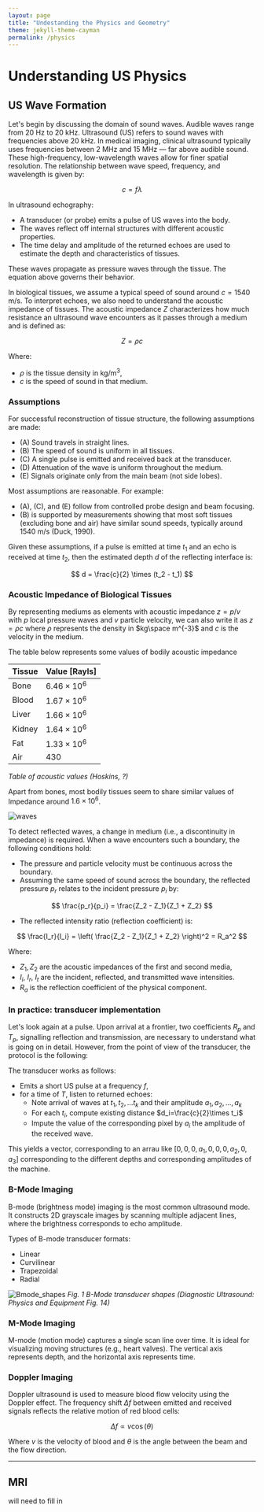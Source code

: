 ```yaml
---
layout: page
title: "Undestanding the Physics and Geometry"
theme: jekyll-theme-cayman
permalink: /physics
---
```


# Understanding US Physics

## US Wave Formation

Let's begin by discussing the domain of sound waves. Audible waves range from 20 Hz to 20 kHz. Ultrasound (US) refers to sound waves with frequencies above 20 kHz. In medical imaging, clinical ultrasound typically uses frequencies between 2 MHz and 15 MHz — far above audible sound. These high-frequency, low-wavelength waves allow for finer spatial resolution. The relationship between wave speed, frequency, and wavelength is given by:

$$
c = f \lambda
$$

In ultrasound echography:

- A transducer (or probe) emits a pulse of US waves into the body.
- The waves reflect off internal structures with different acoustic properties.
- The time delay and amplitude of the returned echoes are used to estimate the depth and characteristics of tissues.

These waves propagate as pressure waves through the tissue. The equation above governs their behavior.

In biological tissues, we assume a typical speed of sound around $c = 1540 \, \text{m/s}$. To interpret echoes, we also need to understand the acoustic impedance of tissues. The acoustic impedance $Z$ characterizes how much resistance an ultrasound wave encounters as it passes through a medium and is defined as:

$$
Z = \rho c
$$

Where:
- $\rho$ is the tissue density in $\text{kg/m}^3$,
- $c$ is the speed of sound in that medium.

### Assumptions
For successful reconstruction of tissue structure, the following assumptions are made:

- (A) Sound travels in straight lines.
- (B) The speed of sound is uniform in all tissues.
- (C) A single pulse is emitted and received back at the transducer.
- (D) Attenuation of the wave is uniform throughout the medium.
- (E) Signals originate only from the main beam (not side lobes).

Most assumptions are reasonable. For example:
- (A), (C), and (E) follow from controlled probe design and beam focusing.
- (B) is supported by measurements showing that most soft tissues (excluding bone and air) have similar sound speeds, typically around 1540 m/s (Duck, 1990).

Given these assumptions, if a pulse is emitted at time $t_1$ and an echo is received at time $t_2$, then the estimated depth $d$ of the reflecting interface is:

$$
d = \frac{c}{2} \times (t_2 - t_1)
$$

### Acoustic Impedance of Biological Tissues

By representing mediums as elements with acoustic impedance $z=p/v$ with $p$ local pressure waves and $v$ particle velocity, we can also write it as $z=\rho c$ where $\rho$ represents the density in $kg\space  m^{-3}$ and $c$ is the velocity in the medium.

The table below represents some values of bodily acoustic impedance

| Tissue | Value [Rayls]  | 
| ------ | ------- |
| Bone  | $6.46\times 10^6$  |  
| Blood  | $1.67\times 10^6$  |  
| Liver  | $1.66\times 10^6$  |  
| Kidney  | $1.64\times 10^6$  |  
| Fat  | $1.33\times 10^6$  |  
| Air  | $430$  |  

_Table of acoustic values (Hoskins, ?)_

Apart from bones, most bodily tissues seem to share similar values of Impedance around $1.6 \times 10^6$.

![waves](img/waves.png)

To detect reflected waves, a change in medium (i.e., a discontinuity in impedance) is required. When a wave encounters such a boundary, the following conditions hold:

- The pressure and particle velocity must be continuous across the boundary.
- Assuming the same speed of sound across the boundary, the reflected pressure $p_r$ relates to the incident pressure $p_i$ by:

$$
\frac{p_r}{p_i} = \frac{Z_2 - Z_1}{Z_1 + Z_2}
$$

- The reflected intensity ratio (reflection coefficient) is:

$$
\frac{I_r}{I_i} = \left( \frac{Z_2 - Z_1}{Z_1 + Z_2} \right)^2 = R_a^2
$$

Where:
- $Z_1, Z_2$ are the acoustic impedances of the first and second media,
- $I_i$, $I_r$, $I_t$ are the incident, reflected, and transmitted wave intensities.
- $R_a$ is the reflection coefficient of the physical component.


### In practice: transducer implementation

Let's look again at a pulse. Upon arrival at a frontier, two coefficients $R_p$ and $T_p$, signalling reflection and transmission, are necessary to understand what is going on in detail. However, from the point of view of the transducer, the protocol is the following:

The transducer works as follows:
- Emits a short US pulse at a frequency $f$,
- for a time of $T$, listen to returned echoes:
    - Note arrival of waves at $t_1,t_2,...t_k$ and their amplitude $a_1,a_2,...,a_k$
    - For each $t_i$, compute existing distance $d_i=\frac{c}{2}\times t_i$
    - Impute the value of the corresponding pixel by $a_i$ the amplitude of the received wave.

This yields a vector, corresponding to an arrau like $[0, 0, 0, a_1, 0, 0, 0, a_2, 0, a_3]$ corresponding to the different depths and corresponding amplitudes of the machine.


### B-Mode Imaging

B-mode (brightness mode) imaging is the most common ultrasound mode. It constructs 2D grayscale images by scanning multiple adjacent lines, where the brightness corresponds to echo amplitude.

Types of B-mode transducer formats:
- Linear
- Curvilinear
- Trapezoidal
- Radial

![Bmode_shapes](img/BmodeShapes.png)
_Fig. 1 B-Mode transducer shapes (Diagnostic Ultrasound: Physics and Equipment Fig. 14)_


### M-Mode Imaging

M-mode (motion mode) captures a single scan line over time. It is ideal for visualizing moving structures (e.g., heart valves). The vertical axis represents depth, and the horizontal axis represents time.

### Doppler Imaging

Doppler ultrasound is used to measure blood flow velocity using the Doppler effect. The frequency shift $\Delta f$ between emitted and received signals reflects the relative motion of red blood cells:

$$
\Delta f \propto v \cos(\theta)
$$

Where $v$ is the velocity of blood and $\theta$ is the angle between the beam and the flow direction.

---

## MRI

will need to fill in 
